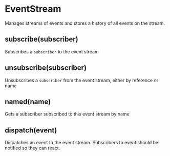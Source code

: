 # EventStream

Manages streams of events and stores a history of all events on the stream.

## subscribe(subscriber)

Subscribes a `subscriber` to the event stream

## unsubscribe(subscriber)

Unsubscribes a `subscriber` from the event stream, either by reference or name

## named(name)

Gets a subscriber subscribed to this event stream by name

## dispatch(event)

Dispatches an event to the event stream. Subscribers to event should be notified so they can react.
